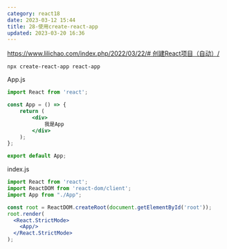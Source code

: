 ```yaml
---
category: react18
date: 2023-03-12 15:44
title: 28-使用create-react-app
updated: 2023-03-20 16:36
---
```


[https://www.lilichao.com/index.php/2022/03/22/# 创建React项目（自动）/](https://www.lilichao.com/index.php/2022/03/22/%e5%88%9b%e5%bb%bareact%e9%a1%b9%e7%9b%ae%ef%bc%88%e8%87%aa%e5%8a%a8%ef%bc%89/)

`npx create-react-app react-app`


App.js
```jsx
import React from 'react';

const App = () => {
    return (
        <div>
            我是App
        </div>
    );
};

export default App;

```

index.js
```jsx
import React from 'react';
import ReactDOM from 'react-dom/client';
import App from "./App";

const root = ReactDOM.createRoot(document.getElementById('root'));
root.render(
  <React.StrictMode>
    <App/>
  </React.StrictMode>
);
```